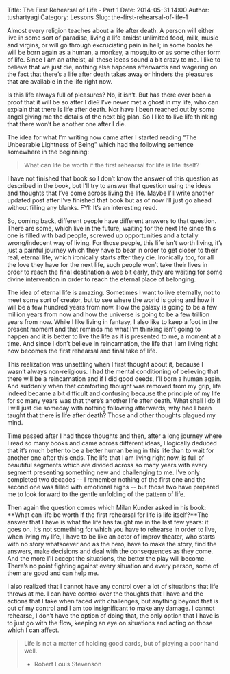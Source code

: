 Title: The First Rehearsal of Life - Part 1
Date: 2014-05-31 14:00
Author: tushartyagi
Category: Lessons
Slug: the-first-rehearsal-of-life-1

Almost every religion teaches about a life after death. A person will
either live in some sort of paradise, living a life amidst unlimited
food, milk, music and virgins, or will go through excruciating pain in
hell; in some books he will be born again as a human, a monkey, a
mosquito or as some other form of life. Since I am an atheist, all these
ideas sound a bit crazy to me. I like to believe that we just die,
nothing else happens afterwards and wagering on the fact that there’s a
life after death takes away or hinders the pleasures that are available
in the life right now.

Is this life always full of pleasures? No, it isn’t. But has there ever
been a proof that it will be so after I die? I’ve never met a ghost in
my life, who can explain that there is life after death. Nor have I been
reached out by some angel giving me the details of the next big plan. So
l like to live life thinking that there won’t be another one after I
die.

The idea for what I’m writing now came after I started reading “The
Unbearable Lightness of Being” which had the following sentence
somewhere in the beginning:

> What can life be worth if the first rehearsal for life is life itself?

I have not finished that book so I don’t know the answer of this
question as described in the book, but I’ll try to answer that question
using the ideas and thoughts that I’ve come across living the life.
Maybe I’ll write another updated post after I’ve finished that book but
as of now I’ll just go ahead without filling any blanks. FYI: It’s an
interesting read.

So, coming back, different people have different answers to that
question. There are some, which live in the future, waiting for the next
life since this one is filled with bad people, screwed up opportunities
and a totally wrong/indecent way of living. For those people, this life
isn’t worth living, it’s just a painful journey which they have to bear
in order to get closer to their real, eternal life, which ironically
starts after they die. Ironically too, for all the love they have for
the next life, such people won’t take their lives in order to reach the
final destination a wee bit early, they are waiting for some divine
intervention in order to reach the eternal place of belonging.

The idea of eternal life is amazing. Sometimes I want to live eternally,
not to meet some sort of creator, but to see where the world is going
and how it will be a few hundred years from now. How the galaxy is going
to be a few million years from now and how the universe is going to be a
few trillion years from now. While I like living in fantasy, I also like
to keep a foot in the present moment and that reminds me what I’m
thinking isn’t going to happen and it is better to live the life as it
is presented to me, a moment at a time. And since I don’t believe in
reincarnation, the life that I am living right now becomes the first
rehearsal and final take of life.

This realization was unsettling when I first thought about it, because I
wasn’t always non-religious. I had the mental conditioning of believing
that there will be a reincarnation and if I did good deeds, I’ll born a
human again. And suddenly when that comforting thought was removed from
my grip, life indeed became a bit difficult and confusing because the
principle of my life for so many years was that there’s another life
after death. What shall I do if I will just die someday with nothing
following afterwards; why had I been taught that there is life after
death? Those and other thoughts plagued my mind.

Time passed after I had those thoughts and then, after a long journey
where I read so many books and came across different ideas, I logically
deduced that it’s much better to be a better human being in this life
than to wait for another one after this ends. The life that I am living
right now, is full of beautiful segments which are divided across so
many years with every segment presenting something new and challenging
to me. I’ve only completed two decades -- I remember nothing of the
first one and the second one was filled with emotional highs -- but
those two have prepared me to look forward to the gentle unfolding of
the pattern of life.

Then again the question comes which Milan Kunder asked in his book:
**What can life be worth if the first rehearsal for life is life
itself?**The answer that I have is what the life has taught me in the
last few years: it goes on. It’s not something for which you have to
rehearse in order to live, when living my life, I have to be like an
actor of improv theater, who starts with no story whatsoever and as the
hero, have to make the story, find the answers, make decisions and deal
with the consequences as they come. And the more I’ll accept the
situations, the better the play will become. There’s no point fighting
against every situation and every person, some of them are good and can
help me.

I also realized that I cannot have any control over a lot of situations
that life throws at me. I can have control over the thoughts that I have
and the actions that I take when faced with challenges, but anything
beyond that is out of my control and I am too insignificant to make any
damage. I cannot rehearse, I don’t have the option of doing that, the
only option that I have is to just go with the flow, keeping an eye on
situations and acting on those which I can affect.

> Life is not a matter of holding good cards, but of playing a poor hand
> well.  
>  - Robert Louis Stevenson
